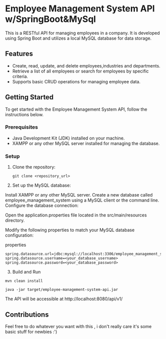 


# Employee Management System API w/SpringBoot&MySql

This is a RESTful API for managing employees in a company. It is developed using Spring Boot and utilizes a local MySQL database for data storage.

## Features

- Create, read, update, and delete employees,industries and departments.
- Retrieve a list of all employees or search for employees by specific criteria.
- Supports basic CRUD operations for managing employee data.

## Getting Started

To get started with the Employee Management System API, follow the instructions below.

### Prerequisites

- Java Development Kit (JDK) installed on your machine.
- XAMPP or any other MySQL server installed for managing the database.

### Setup

1. Clone the repository:

   ```shell
   git clone <repository_url>
   ```
   
2. Set up the MySQL database:

Install XAMPP or any other MySQL server.
Create a new database called employee_management_system using a MySQL client or the command line.
Configure the database connection:

Open the application.properties file located in the src/main/resources directory.

Modify the following properties to match your MySQL database configuration:

properties
```
spring.datasource.url=jdbc:mysql://localhost:3306/employee_management_system
spring.datasource.username=<your_database_username>
spring.datasource.password=<your_database_password>

```


3. Build and Run


```
mvn clean install

java -jar target/employee-management-system-api.jar
```

The API will be accessible at http://localhost:8080/api/v1/ 


## Contributions 

Feel free to do whatever you want with this , i don't really care it's some basic stuff for newbies :')





